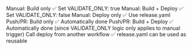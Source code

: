 
Manual: Build only	✅	Set VALIDATE_ONLY: true
Manual: Build + Deploy	✅	Set VALIDATE_ONLY: false
Manual: Deploy only	✅	Use release.yaml
Push/PR: Build only	✅	Automatically done
Push/PR: Build + Deploy	✅	Automatically done (since VALIDATE_ONLY logic only applies to manual trigger)
Call deploy from another workflow	✅	release.yaml can be used as reusable
